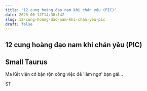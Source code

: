 ```yaml
---
title: "12 cung hoàng đạo nam khi chán yêu (PIC)"
date: 2025-06-12T14:38:14Z
slug: 12-cung-hoang-dao-nam-khi-chan-yeu-pic
draft: false
---
```


## 12 cung hoàng đạo nam khi chán yêu (PIC)

## Small Taurus

Ma Kết viện cớ bận rộn công việc để 'làm ngơ' bạn gái...
 

 

 

 

 

 

 

 

 

 

 

 

 
ST